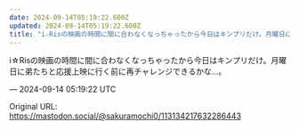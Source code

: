 ```yaml
---
date: 2024-09-14T05:19:22.600Z
updated: 2024-09-14T05:19:22.600Z
title: "i☆Risの映画の時間に間に合わなくなっちゃったから今日はキンプリだけ。月曜日に[...]"
---
```


<p>i☆Risの映画の時間に間に合わなくなっちゃったから今日はキンプリだけ。月曜日に弟たちと応援上映に行く前に再チャレンジできるかな…。</p>

&mdash; 2024-09-14 05:19:22 UTC

Original URL: https://mastodon.social/@sakuramochi0/113134217632286443
